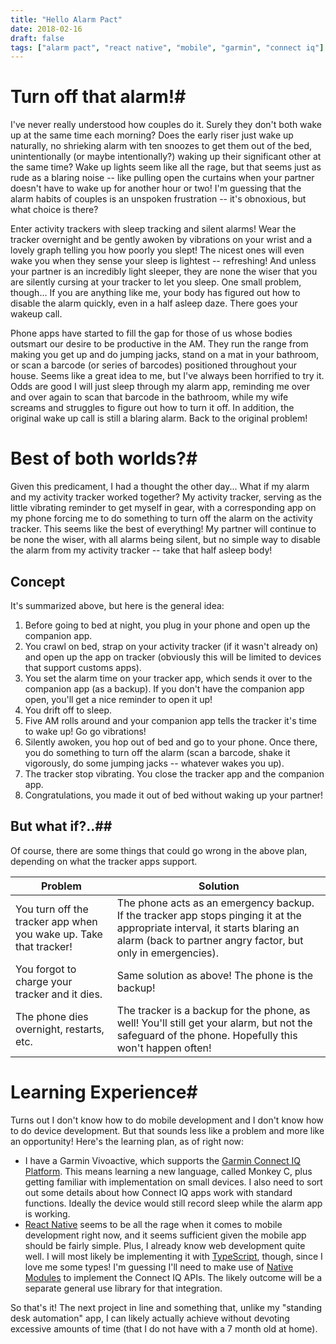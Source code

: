 ```yaml
---
title: "Hello Alarm Pact"
date: 2018-02-16
draft: false
tags: ["alarm pact", "react native", "mobile", "garmin", "connect iq"]
---
```


# Turn off that alarm!#

I've never really understood how couples do it. Surely they don't both wake up at the same time each morning? Does the early riser just wake up naturally, no shrieking alarm with ten snoozes to get them out of the bed, unintentionally (or maybe intentionally?) waking up their significant other at the same time? Wake up lights seem like all the rage, but that seems just as rude as a blaring noise -- like pulling open the curtains when your partner doesn't have to wake up for another hour or two! I'm guessing that the alarm habits of couples is an unspoken frustration -- it's obnoxious, but what choice is there?

Enter activity trackers with sleep tracking and silent alarms! Wear the tracker overnight and be gently awoken by vibrations on your wrist and a lovely graph telling you how poorly you slept! The nicest ones will even wake you when they sense your sleep is lightest -- refreshing! And unless your partner is an incredibly light sleeper, they are none the wiser that you are silently cursing at your tracker to let you sleep. One small problem, though... If you are anything like me, your body has figured out how to disable the alarm quickly, even in a half asleep daze. There goes your wakeup call.

Phone apps have started to fill the gap for those of us whose bodies outsmart our desire to be productive in the AM. They run the range from making you get up and do jumping jacks, stand on a mat in your bathroom, or scan a barcode (or series of barcodes) positioned throughout your house. Seems like a great idea to me, but I've always been horrified to try it. Odds are good I will just sleep through my alarm app, reminding me over and over again to scan that barcode in the bathroom, while my wife screams and struggles to figure out how to turn it off. In addition, the original wake up call is still a blaring alarm. Back to the original problem!

# Best of both worlds?#

Given this predicament, I had a thought the other day... What if my alarm and my activity tracker worked together? My activity tracker, serving as the little vibrating reminder to get myself in gear, with a corresponding app on my phone forcing me to do something to turn off the alarm on the activity tracker. This seems like the best of everything! My partner will continue to be none the wiser, with all alarms being silent, but no simple way to disable the alarm from my activity tracker -- take that half asleep body!

## Concept ##

It's summarized above, but here is the general idea:

1. Before going to bed at night, you plug in your phone and open up the companion app.
2. You crawl on bed, strap on your activity tracker (if it wasn't already on) and open up the app on tracker (obviously this will be limited to devices that support customs apps).
3. You set the alarm time on your tracker app, which sends it over to the companion app (as a backup). If you don't have the companion app open, you'll get a nice reminder to open it up!
4. You drift off to sleep.
5. Five AM rolls around and your companion app tells the tracker it's time to wake up! Go go vibrations!
6. Silently awoken, you hop out of bed and go to your phone. Once there, you do something to turn off the alarm (scan a barcode, shake it vigorously, do some jumping jacks -- whatever wakes you up).
7. The tracker stop vibrating. You close the tracker app and the companion app.
8. Congratulations, you made it out of bed without waking up your partner!

## But what if?..##

Of course, there are some things that could go wrong in the above plan, depending on what the tracker apps support.

| Problem                                                      | Solution                                                     |
| ------------------------------------------------------------ | ------------------------------------------------------------ |
| You turn off the tracker app when you wake up. Take that tracker! | The phone acts as an emergency backup. If the tracker app stops pinging it at the appropriate interval, it starts blaring an alarm (back to partner angry factor, but only in emergencies). |
| You forgot to charge your tracker and it dies.               | Same solution as above! The phone is the backup!             |
| The phone dies overnight, restarts, etc.                     | The tracker is a backup for the phone, as well! You'll still get your alarm, but not the safeguard of the phone. Hopefully this won't happen often! |

# Learning Experience#

Turns out I don't know how to do mobile development and I don't know how to do device development. But that sounds less like a problem and more like an opportunity! Here's the learning plan, as of right now:

- I have a Garmin Vivoactive, which supports the [Garmin Connect IQ Platform](https://developer.garmin.com/connect-iq/). This means learning a new language, called Monkey C, plus getting familiar with implementation on small devices. I also need to sort out some details about how Connect IQ apps work with standard functions. Ideally the device would still record sleep while the alarm app is working.
- [React Native](https://facebook.github.io/react-native/) seems to be all the rage when it comes to mobile development right now, and it seems sufficient given the mobile app should be fairly simple. Plus, I already know web development quite well. I will most likely be implementing it with [TypeScript](https://www.typescriptlang.org/), though, since I love me some types! I'm guessing I'll need to make use of [Native Modules](https://facebook.github.io/react-native/docs/native-modules-ios.html) to implement the Connect IQ APIs. The likely outcome will be a separate general use library for that integration.



So that's it! The next project in line and something that, unlike my "standing desk automation" app, I can likely actually achieve without devoting excessive amounts of time (that I do not have with a 7 month old at home).